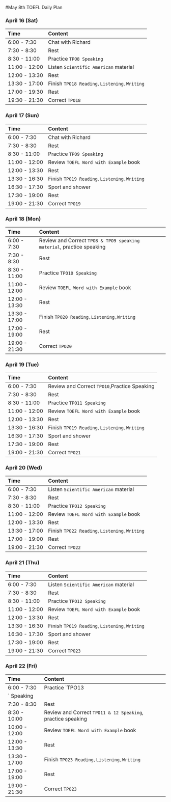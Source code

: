 #May 8th TOEFL Daily Plan

### April 16 (Sat)
| Time     | Content     |
| :------- | :---------- |
| 6:00 - 7:30   | Chat with Richard    |
| 7:30 - 8:30| Rest|
| 8:30 - 11:00 | Practice `TPO8 Speaking` |
| 11:00 - 12:00| Listen `Scientific American` material|
|12:00 - 13:30| Rest|
|13:30 - 17:00| Finish `TPO18 Reading,Listening,Writing`|
|17:00 - 19:30| Rest |
|19:30 - 21:30 | Correct `TPO18`|

### April 17 (Sun)
| Time     | Content     |
| :------- | :---------- |
| 6:00 - 7:30   | Chat with Richard    |
| 7:30 - 8:30| Rest|
| 8:30 - 11:00| Practice `TPO9 Speaking` |
| 11:00 - 12:00| Review `TOEFL Word with Example` book|
|12:00 - 13:30| Rest|
|13:30 - 16:30| Finish `TPO19 Reading,Listening,Writing`|
| 16:30 - 17:30| Sport and shower |
|17:30 - 19:00| Rest |
|19:00 - 21:30 | Correct `TPO19`|

### April 18 (Mon)
| Time     | Content     |
| :------- | :---------- |
| 6:00 - 7:30   | Review and Correct `TPO8 & TPO9 speaking material`, practice speaking|
| 7:30 - 8:30| Rest|
| 8:30 - 11:00| Practice `TPO10 Speaking` |
| 11:00 - 12:00| Review `TOEFL Word with Example` book|
|12:00 - 13:30| Rest|
|13:30 - 17:00| Finish `TPO20 Reading,Listening,Writing`|
|17:00 - 19:00| Rest |
|19:00 - 21:30 | Correct `TPO20`|

### April 19 (Tue)
| Time     | Content     |
| :------- | :---------- |
| 6:00 - 7:30   | Review and Correct `TPO10`,Practice Speaking|
| 7:30 - 8:30| Rest|
| 8:30 - 11:00| Practice `TPO11 Speaking` |
| 11:00 - 12:00| Review `TOEFL Word with Example` book|
|12:00 - 13:30| Rest|
|13:30 - 16:30| Finish `TPO19 Reading,Listening,Writing`|
| 16:30 - 17:30| Sport and shower |
|17:30 - 19:00| Rest |
|19:00 - 21:30 | Correct `TPO21`|

### April 20 (Wed)
| Time     | Content     |
| :------- | :---------- |
| 6:00 - 7:30   |  Listen `Scientific American` material |
| 7:30 - 8:30| Rest|
| 8:30 - 11:00| Practice `TPO12 Speaking` |
| 11:00 - 12:00| Review `TOEFL Word with Example` book|
|12:00 - 13:30| Rest|
|13:30 - 17:00| Finish `TPO22 Reading,Listening,Writing`|
|17:00 - 19:00| Rest |
|19:00 - 21:30 | Correct `TPO22`|

### April 21 (Thu)
| Time     | Content     |
| :------- | :---------- |
| 6:00 - 7:30   |  Listen `Scientific American` material |
| 7:30 - 8:30| Rest|
| 8:30 - 11:00| Practice `TPO12 Speaking` |
| 11:00 - 12:00| Review `TOEFL Word with Example` book|
|12:00 - 13:30| Rest|
|13:30 - 16:30| Finish `TPO19 Reading,Listening,Writing`|
| 16:30 - 17:30| Sport and shower |
| 17:30 - 19:00| Rest|
|19:00 - 21:30 | Correct `TPO23`|

### April 22 (Fri)
| Time     | Content     |
| :------- | :---------- |
| 6:00 - 7:30   |  Practice `TPO13
` Speaking |
| 7:30 - 8:30| Rest|
| 8:30 - 10:00| Review and Correct `TPO11 & 12 Speaking`, practice speaking|
| 10:00 - 12:00| Review `TOEFL Word with Example` book |
|12:00 - 13:30| Rest|
|13:30 - 17:00| Finish `TPO23 Reading,Listening,Writing`|
|17:00 - 19:00| Rest |
|19:00 - 21:30 | Correct `TPO23`|
